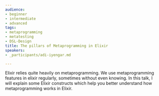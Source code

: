 ```yaml
---
audience:
- beginner
- intermediate
- advanced
tags:
- metaprogramming
- metatesting
- DSL-Design
title: The pillars of Metaprogramming in Elixir
speakers:
- _participants/adi-iyengar.md

---
```

Elixir relies quite heavily on metaprogramming. We use metaprogramming features in elixir regularly, sometimes without even knowing. In this talk, I will explain some Elixir constructs which help you better understand how metaprogramming works in Elixir.
